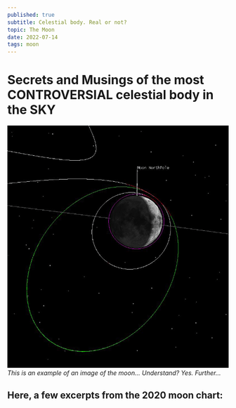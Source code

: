 ```yaml
---
published: true
subtitle: Celestial body. Real or not?
topic: The Moon
date: 2022-07-14
tags: moon
---
```


# Secrets and Musings of the most CONTROVERSIAL celestial body in the SKY

![This is the moon. WATCH OUT!](/images/moon1.png)
*This is an example of an image of the moon... Understand? Yes. Further...*

## Here, a few excerpts from the 2020 moon chart:

